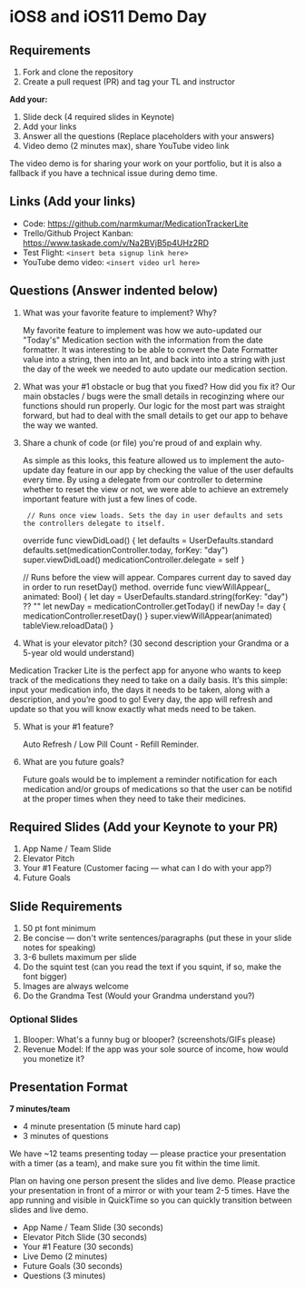 # iOS8 and iOS11 Demo Day

## Requirements

1. Fork and clone the repository
2. Create a pull request (PR) and tag your TL and instructor

**Add your:**

1. Slide deck (4 required slides in Keynote)
2. Add your links
3. Answer all the questions (Replace placeholders with your answers)
4. Video demo (2 minutes max), share YouTube video link

The video demo is for sharing your work on your portfolio, but it is also a fallback if you have a technical issue during demo time.

## Links (Add your links)

* Code: https://github.com/narmkumar/MedicationTrackerLite
* Trello/Github Project Kanban: https://www.taskade.com/v/Na2BVjB5p4UHz2RD
* Test Flight: `<insert beta signup link here>`
* YouTube demo video: `<insert video url here>`

## Questions (Answer indented below)

1. What was your favorite feature to implement? Why?

    My favorite feature to implement was how we auto-updated our "Today's" Medication section with the information from the date formatter. It was interesting to be able to convert the Date Formatter value into a string, then into an Int, and back into into a string with just the day of the week we needed to auto update our medication section.

2. What was your #1 obstacle or bug that you fixed? How did you fix it?
   Our main obstacles / bugs were the small details in recoginzing where our functions should run properly. Our logic for the most part was straight forward, but had to deal with the small details to get our app to behave the way we wanted.

3. Share a chunk of code (or file) you're proud of and explain why.

    As simple as this looks, this feature allowed us to implement the auto-update day feature in our app by checking the value of the user defaults every time. By using a delegate from our controller to determine whether to reset the view or not, we were able to achieve an extremely important feature with just a few lines of code.

        // Runs once view loads. Sets the day in user defaults and sets the controllers delegate to itself.
    override func viewDidLoad() {
        let defaults = UserDefaults.standard
        defaults.set(medicationController.today, forKey: "day")
        super.viewDidLoad()
        medicationController.delegate = self
        }
    
    // Runs before the view will appear. Compares current day to saved day in order to run resetDay() method.
    override func viewWillAppear(_ animated: Bool) {
        let day = UserDefaults.standard.string(forKey: "day") ?? ""
        let newDay = medicationController.getToday()
        if newDay != day {
            medicationController.resetDay()
        }
        super.viewWillAppear(animated)
        tableView.reloadData()
    }  
4. What is your elevator pitch? (30 second description your Grandma or a 5-year old would understand)

Medication Tracker Lite is the perfect app for anyone who wants to keep track of the medications they need to take on a daily basis. It’s this simple: input your medication info, the days it needs to be taken, along with a description, and you’re good to go! Every day, the app will refresh and update so that you will know exactly what meds need to be taken.

5. What is your #1 feature?

    Auto Refresh  / Low Pill Count - Refill Reminder.
  
6. What are you future goals?

    Future goals would be to implement a reminder notification for each medication and/or groups of medications so that the user can be notifid at the proper times when they need to take their medicines.

## Required Slides (Add your Keynote to your PR)

1. App Name / Team Slide
2. Elevator Pitch
3. Your #1 Feature (Customer facing — what can I do with your app?)
4. Future Goals

## Slide Requirements

1. 50 pt font minimum
2. Be concise — don't write sentences/paragraphs (put these in your slide notes for speaking)
3. 3-6 bullets maximum per slide
4. Do the squint test (can you read the text if you squint, if so, make the font bigger)
6. Images are always welcome
7. Do the Grandma Test (Would your Grandma understand you?)

### Optional Slides

1. Blooper: What's a funny bug or blooper? (screenshots/GIFs please)
2. Revenue Model: If the app was your sole source of income, how would you monetize it?

## Presentation Format

**7 minutes/team**

* 4 minute presentation (5 minute hard cap)
* 3 minutes of questions

We have ~12 teams presenting today — please practice your presentation with a timer (as a team), and make sure you fit within the time limit.

Plan on having one person present the slides and live demo. Please practice your presentation in front of a mirror or with your team 2-5 times. Have the app running and visible in QuickTime so you can quickly transition between slides and live demo.

* App Name / Team Slide (30 seconds)
* Elevator Pitch Slide (30 seconds)
* Your #1 Feature (30 seconds)
* Live Demo (2 minutes)
* Future Goals (30 seconds)
* Questions (3 minutes)
